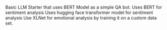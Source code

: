 Basic LLM Starter that uses BERT Model as a simple QA bot.
Uses BERT for sentiment analysis
Uses hugging face transformer model for sentiment analysis
Use XLNet for emotional analysis by training it on a custom data set.
